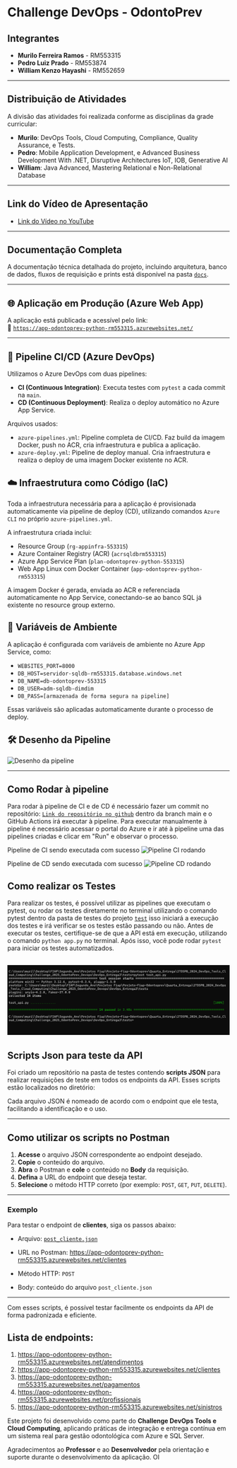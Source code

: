 # Challenge DevOps - OdontoPrev

## Integrantes

- **Murilo Ferreira Ramos** - RM553315  
- **Pedro Luiz Prado** - RM553874  
- **William Kenzo Hayashi** - RM552659

---

## Distribuição de Atividades

A divisão das atividades foi realizada conforme as disciplinas da grade curricular:

- **Murilo**: DevOps Tools, Cloud Computing, Compliance, Quality Assurance, e Tests.
- **Pedro**: Mobile Application Development, e Advanced Business Development With .NET, Disruptive Architectures IoT, IOB, Generative AI
- **William**: Java Advanced, Mastering Relational e Non-Relational Database

---


## Link do Vídeo de Apresentação

- [Link do Vídeo no YouTube](https://www.youtube.com/watch?v=60iEipKjBGI)

---

## Documentação Completa

A documentação técnica detalhada do projeto, incluindo arquitetura, banco de dados, fluxos de requisição e prints está disponível na pasta [`docs`](docs/).

---

## 🌐 Aplicação em Produção (Azure Web App)

A aplicação está publicada e acessível pelo link:  
🔗 [`https://app-odontoprev-python-rm553315.azurewebsites.net/`](https://app-odontoprev-python-rm553315.azurewebsites.net/)

---

## 🚀 Pipeline CI/CD (Azure DevOps)

Utilizamos o Azure DevOps com duas pipelines:

- **CI (Continuous Integration)**: Executa testes com `pytest` a cada commit na `main`.
- **CD (Continuous Deployment)**: Realiza o deploy automático no Azure App Service.

Arquivos usados:
- `azure-pipelines.yml`: Pipeline completa de CI/CD. Faz build da imagem Docker, push no ACR, cria infraestrutura e publica a aplicação.
- `azure-deploy.yml`: Pipeline de deploy manual. Cria infraestrutura e realiza o deploy de uma imagem Docker existente no ACR.


## ☁️ Infraestrutura como Código (IaC)

Toda a infraestrutura necessária para a aplicação é provisionada automaticamente via pipeline de deploy (CD), utilizando comandos `Azure CLI` no próprio `azure-pipelines.yml`.

A infraestrutura criada inclui:
- Resource Group (`rg-appinfra-553315`)
- Azure Container Registry (ACR) (`acrsqldbrm553315`)
- Azure App Service Plan (`plan-odontoprev-python-553315`)
- Web App Linux com Docker Container (`app-odontoprev-python-rm553315`)

A imagem Docker é gerada, enviada ao ACR e referenciada automaticamente no App Service, conectando-se ao banco SQL já existente no resource group externo.

## 🔐 Variáveis de Ambiente

A aplicação é configurada com variáveis de ambiente no Azure App Service, como:

- `WEBSITES_PORT=8000`  
- `DB_HOST=servidor-sqldb-rm553315.database.windows.net`  
- `DB_NAME=db-odontoprev-553315`  
- `DB_USER=adm-sqldb-dimdim`  
- `DB_PASS=[armazenada de forma segura na pipeline]`

Essas variáveis são aplicadas automaticamente durante o processo de deploy.


## 🛠️ Desenho da Pipeline

![Desenho da pipeline](docs/Imangensges/Sprint_4/DiagramaFinalNoturno.drawio.png)

---

## Como Rodar à pipeline

Para rodar à pipeline de CI e de CD é necessário fazer um commit no repositório: [`Link do repositório no github`](https://github.com/mulliru/Challenge_2025_OdontoPrev_Devops) dentro da branch main e o GitHub Actions irá executar à pipeline. Para executar manualmente à pipeline é necessário acessar o portal do Azure e ir até à pipeline uma das pipelines criadas e clicar em "Run" e observar o processo.

Pipeline de CI sendo executada com sucesso ![Pipeline CI rodando](docs/Imangensges/Sprint_4/pipelineCi.png)

Pipeline de CD sendo executada com sucesso ![Pipeline CD rodando](./docs/Imangensges/Sprint_4/pipelineCD.png)


## Como realizar os Testes 

Para realizar os testes, é possível utilizar as pipelines que executam o pytest, ou rodar os testes diretamente no terminal utilizando o comando pytest dentro da pasta de testes do projeto [`test`](DevOps_Entrega3/tests/) isso iniciará a execução dos testes e irá verificar se os testes estão passando ou não. Antes de executar os testes, certifique-se de que a API está em execução, utilizando o comando `python app.py` no terminal. Após isso, você pode rodar `pytest` para iniciar os testes automatizados.

![Pytest](./docs/Imagens/Sprint_4/pytestSucesso.png)
---

## Scripts Json para teste da API

Foi criado um repositório na pasta de testes contendo **scripts JSON** para realizar requisições de teste em todos os endpoints da API. Esses scripts estão localizados no diretório:


Cada arquivo JSON é nomeado de acordo com o endpoint que ele testa, facilitando a identificação e o uso.

---

## Como utilizar os scripts no Postman 

1. **Acesse** o arquivo JSON correspondente ao endpoint desejado.
2. **Copie** o conteúdo do arquivo.
3. **Abra** o Postman e **cole** o conteúdo no **Body** da requisição.
4. **Defina** a URL do endpoint que deseja testar.
5. **Selecione** o método HTTP correto (por exemplo: `POST`, `GET`, `PUT`, `DELETE`).

---

### Exemplo

Para testar o endpoint de **clientes**, siga os passos abaixo:

- Arquivo: [`post_cliente.json`](DevOps_Entrega3/tests/json/post_cliente.json)
- URL no Postman: https://app-odontoprev-python-rm553315.azurewebsites.net/clientes

- Método HTTP: `POST`
- Body: conteúdo do arquivo `post_cliente.json`

---

Com esses scripts, é possível testar facilmente os endpoints da API de forma padronizada e eficiente.

## Lista de endpoints:
1. https://app-odontoprev-python-rm553315.azurewebsites.net/atendimentos
2. https://app-odontoprev-python-rm553315.azurewebsites.net/clientes
3. https://app-odontoprev-python-rm553315.azurewebsites.net/pagamentos
4. https://app-odontoprev-python-rm553315.azurewebsites.net/profissionais
5. https://app-odontoprev-python-rm553315.azurewebsites.net/sinistros


Este projeto foi desenvolvido como parte do **Challenge DevOps Tools e Cloud Computing**, aplicando práticas de integração e entrega contínua em um sistema real para gestão odontológica com Azure e SQL Server.

Agradecimentos ao **Professor** e ao **Desenvolvedor** pela orientação e suporte durante o desenvolvimento da aplicação. OI